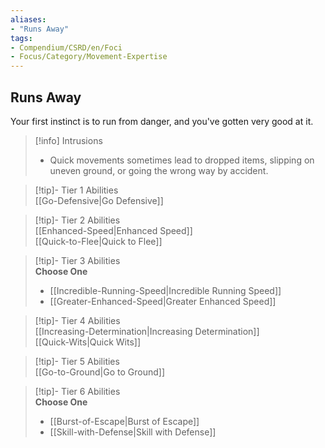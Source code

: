 ```yaml
---
aliases:
- "Runs Away"
tags:
- Compendium/CSRD/en/Foci
- Focus/Category/Movement-Expertise
---
```


  
## Runs Away  
Your first instinct is to run from danger, and you've gotten very good at it.  

>[!info] Intrusions  
>- Quick movements sometimes lead to dropped items, slipping on uneven ground, or going the wrong way by accident.  


>[!tip]- Tier 1 Abilities  
> [[Go-Defensive|Go Defensive]]  


>[!tip]- Tier 2 Abilities  
> [[Enhanced-Speed|Enhanced Speed]]  
> [[Quick-to-Flee|Quick to Flee]]  


>[!tip]- Tier 3 Abilities  
> **Choose One**  
>- [[Incredible-Running-Speed|Incredible Running Speed]]  
>- [[Greater-Enhanced-Speed|Greater Enhanced Speed]]  


>[!tip]- Tier 4 Abilities  
> [[Increasing-Determination|Increasing Determination]]  
> [[Quick-Wits|Quick Wits]]  


>[!tip]- Tier 5 Abilities  
> [[Go-to-Ground|Go to Ground]]  


>[!tip]- Tier 6 Abilities  
> **Choose One**  
>- [[Burst-of-Escape|Burst of Escape]]  
>- [[Skill-with-Defense|Skill with Defense]]
